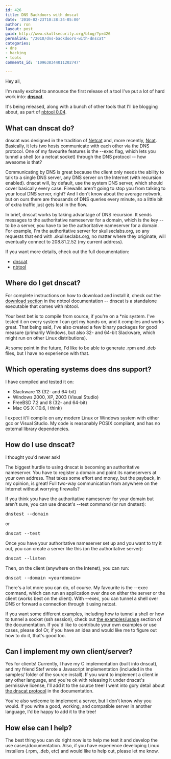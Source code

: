 ```yaml
---
id: 426
title: DNS Backdoors with dnscat
date: '2010-02-23T10:38:34-05:00'
author: ron
layout: post
guid: http://www.skullsecurity.org/blog/?p=426
permalink: "/2010/dns-backdoors-with-dnscat"
categories:
- dns
- hacking
- tools
comments_id: '109638344011202747'

---
```


Hey all,

I'm really excited to announce the first release of a tool I've put a lot of hard work into: <strong><a href='/wiki/index.php/dnscat'>dnscat</a></strong>.

It's being released, along with a bunch of other tools that I'll be blogging about, as part of <a href='/wiki/index.php/nbtool'>nbtool 0.04</a>. 
<!--more-->
<h2>What can dnscat do?</h2>
dnscat was designed in the tradition of <a href='http://netcat.sourceforge.net/'>Netcat</a> and, more recently, <a href='http://nmap.org/ncat'>Ncat</a>. Basically, it lets two hosts communicate with each other via the DNS protocol. One of my favourite features is the --exec flag, which lets you tunnel a shell (or a netcat socket) through the DNS protocol -- how awesome is that?

Communicating by DNS is great because the client only needs the ability to talk to a single DNS server, any DNS server on the Internet (with recursion enabled). dnscat will, by default, use the system DNS server, which should cover basically every case. Firewalls aren't going to stop you from talking to your local DNS server, right? And I don't know about the average network, but on ours there are thousands of DNS queries every minute, so a little bit of extra traffic just gets lost in the flow. 

In brief, dnscat works by taking advantage of DNS recursion. It sends messages to the authoritative nameserver for a domain, which is the key -- to be a server, you have to be the authoritative nameserver for a domain. For example, I'm the authoritative server for skullseclabs.org, so any requests that end with .skullseclabs.org, no matter where they originate, will eventually connect to 208.81.2.52 (my current address). 

If you want more details, check out the full documentation:
<ul>
<li><a href='/wiki/index.php/dnscat'>dnscat</a></li>
<li><a href='/wiki/index.php/nbtool'>nbtool</a></li>
</ul>

<h2>Where do I get dnscat?</h2>
For complete instructions on how to download and install it, check out the <a href='/wiki/index.php/Nbtool#Downloads'>download section</a> in the nbtool documentation -- dnscat is a standalone executable that comes with nbtool. 

Your best bet is to compile from source, if you're on a *nix system. I've tested it on every system I can get my hands on, and it compiles and works great. That being said, I've also created a few binary packages for good measure (primarily Windows, but also 32- and 64-bit Slackware, which might run on other Linux distributions). 

At some point in the future, I'd like to be able to generate .rpm and .deb files, but I have no experience with that. 

<h2>Which operating systems does dns support?</h2>
I have compiled and tested it on:
<ul>
<li>Slackware 13 (32- and 64-bit)</li>
<li>Windows 2000, XP, 2003 (Visual Studio)</li>
<li>FreeBSD 7.2 and 8 (32- and 64-bit)</li>
<li>Mac OS X (10.6, I think)</li>
</ul>

I expect it'll compile on any modern Linux or Windows system with either gcc or Visual Studio. My code is reasonably POSIX compliant, and has no external library dependencies.

<h2>How do I use dnscat?</h2>
I thought you'd never ask! 

The biggest hurdle to using dnscat is becoming an authoritative nameserver. You have to register a domain and point its nameservers at your own address. That takes some effort and money, but the payback, in my opinion, is great! Full two-way communication from anywhere on the Internet without worrying firewalls?

If you think you have the authoritative nameserver for your domain but aren't sure, you can use dnscat's --test command (or run dnstest):
<pre>dnstest --domain <yourdomain></pre>
or
<pre>dnscat --test <yourdomain></pre>

Once you have your authoritative nameserver set up and you want to try it out, you can create a server like this (on the authoritative server):
<pre>dnscat --listen</pre>

Then, on the client (anywhere on the Intenet), you can run:
<pre>dnscat --domain &lt;yourdomain&gt;</pre>

There's a lot more you can do, of course. My favourite is the --exec command, which can run an application over dns on either the server or the client (works best on the client). With --exec, you can tunnel a shell over DNS or forward a connection through it using netcat. 

If you want some different examples, including how to tunnel a shell or how to tunnel a socket (ssh session), check out <a href='/wiki/index.php/Dnscat#Examples.2Fusage'>the examples/usage</a> section of the documentation. If you'd like to contribute your own examples or use cases, please do! Or, if you have an idea and would like me to figure out how to do it, that's good too. 

<h2>Can I implement my own client/server?</h2>
Yes for clients! Currently, I have my C implementation (built into dnscat), and my friend Stef wrote a Javascript implementation (included in the samples/ folder of the source install). If you want to implement a client in any other language, and you're ok with releasing it under dnscat's permissive license, I'll add it to the source tree! I went into gory detail about <a href='/wiki/index.php/Dnscat#Protocol'>the dnscat protocol</a> in the documentation. 

You're also welcome to implement a server, but I don't know why you would. If you write a good, working, and compatible server in another language, I'd be happy to add it to the tree!

<h2>How else can I help?</h2>
The best thing you can do right now is to help me test it and develop the use cases/documentation. Also, if you have experience developing Linux installers (.rpm, .deb, etc) and would like to help out, please let me know. 
